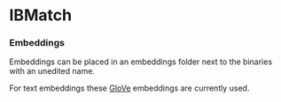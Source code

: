 # IBMatch

### Embeddings
Embeddings can be placed in an embeddings folder next to the binaries with an unedited name.

For text embeddings these [GloVe](https://nlp.stanford.edu/data/wordvecs/glove.2024.wikigiga.50d.zip) embeddings are currently used.